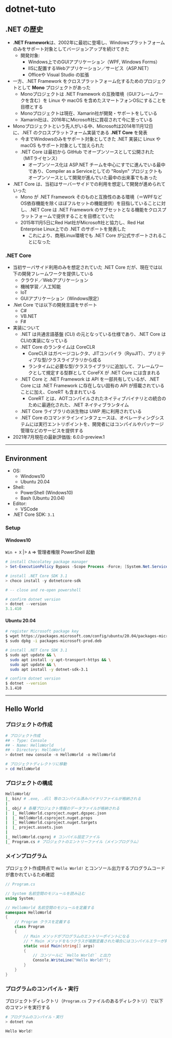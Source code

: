 # dotnet-tuto

## .NET の歴史

- **.NET Framework**は、2002年に最初に登場し、Windowsプラットフォームのみをサポート対象としてバージョンアップを続けてきた
    - 開発対象:
        - Windows上でのGUIアプリケーション（WPF, Windows Forms）
        - IISに配置するWebアプリケーション／サービス（ASP.NET）
        - Officeや Visual Studio の拡張
- 一方、.NET Framework をクロスプラットフォーム化するためのプロジェクトとして **Mono** プロジェクトがあった
    - Monoプロジェクトは .NET Framework の互換環境（GUIフレームワークを含む）を Linux や macOS を含めたスマートフォンOSにすることを目標とする
    - Monoプロジェクトは現在、Xamarin社が開発・サポートをしている
    - Xamarin社は、2016年にMicrosoft社に買収されて今に至っている
- Monoプロジェクトという先人がいる中、Microsoftは2014年11月12日に、.NET のクロスプラットフォーム実装である **.NET Core** を発表
    - 今までWindowsのみをサポート対象としてきた .NET 実装に Linux や macOS もサポート対象として加えられた
    - .NET Core は最初から GitHub でオープンソースとして公開された（MITライセンス）
        - オープンソース化は ASP.NET チームを中心にすでに進んでいる最中であり、Compiler as a Serviceとしての "Roslyn" プロジェクトもオープンソースとして開発が進んでいた最中の出来事でもあった
- .NET Core は、当初はサーバーサイドでの利用を想定して開発が進められていった
    - Mono が .NET Framework そのものと互換性のある環境（＝WPFなどOS依存機能を除くほぼフルセットの機能提供）を目指していることに対し、.NET Core は .NET Framework のサブセットとなる機能をクロスプラットフォームで提供することを目標とていた
    - 2015年11月5日にRed Hat社がMicrosoft社と協力し、Red Hat Enterprise Linux上での .NET のサポートを発表した
        - これにより、商用Linux環境でも .NET Core が公式サポートされることになった

### .NET Core
- 当初サーバサイド利用のみを想定されていた .NET Core だが、現在では以下の開発フレームワークを提供している
    - クラウド／Webアプリケーション
    - 機械学習／人工知能
    - IoT
    - GUIアプリケーション（Windows限定）
- .Net Core では以下の開発言語をサポート
    - C#
    - VB.NET
    - F#
- 実装について
    - .NET は共通言語基盤 (CLI) の元となっている仕様であり、.NET Core はCLIの実装になっている
    - .NET Core のランタイムは CoreCLR
        - CoreCLR はガベージコレクタ、JITコンパイラ（RyuJIT）、プリミティブな型/クラスライブラリから成る
        - ランタイムに必要な型/クラスライブラリに追加して、フレームワークとして規定する型群として CoreFX が .NET Core には含まれる
    - .NET Core と .NET Framework は API を一部共有しているが、.NET Core には .NET Framework に存在しない固有の API が搭載されていることに加え、CoreRT も含まれている
        - CoreRT とは、AOTコンパイルされたネイティブバイナリとの統合のために最適化された、.NET ネイティブランタイム
    - .NET Core ライブラリの派生物は UWP 用に利用されている
    - .NET Core のコマンドラインインタフェースは、オペレーティングシステムには実行エントリポイントを、開発者にはコンパイルやパッケージ管理などのサービスを提供する
- 2021年7月現在の最新評価版: 6.0.0-preview.1

***

## Environment

- OS:
    - Windows10
    - Ubuntu 20.04
- Shell:
    - PowerShell (Windows10)
    - Bash (Ubuntu 20.04)
- Editor:
    - VSCode
- .NET Core SDK: `3.1`

### Setup

#### Windows10
`Win + X` |> `A` => 管理者権限 PowerShell 起動

```powershell
# install Chocolatey package manager
> Set-ExecutionPolicy Bypass -Scope Process -Force; [System.Net.ServicePointManager]::SecurityProtocol = [System.Net.ServicePointManager]::SecurityProtocol -bor 3072; iex ((New-Object System.Net.WebClient).DownloadString('https://chocolatey.org/install.ps1'))

# install .NET Core SDK 3.1
> choco install -y dotnetcore-sdk

# -- close and re-open powershell

# confirm dotnet version
> dotnet --version
3.1.410
```

#### Ubuntu 20.04
```bash
# register Microsoft package key
$ wget https://packages.microsoft.com/config/ubuntu/20.04/packages-microsoft-prod.deb -O packages-microsoft-prod.deb
$ sudo dpkg -i packages-microsoft-prod.deb

# install .NET Core SDK 3.1
$ sudo apt update && \
  sudo apt install -y apt-transport-https && \
  sudo apt update && \
  sudo apt install -y dotnet-sdk-3.1

# confirm dotnet version
$ dotnet --version
3.1.410
```

***

## Hello World

### プロジェクトの作成
```powershell
# プロジェクト作成
## - Type: Console
## - Name: HelloWorld
## - Directory: HelloWorld
> dotnet new console -n HelloWorld -o HelloWorld

# プロジェクトディレクトリに移動
> cd HelloWorld
```

### プロジェクトの構成
```bash
HelloWorld/
|_ bin/ # .exe, .dll 等のコンパイル済みバイナリファイルが格納される
|
|_ obj/ # 各種プロジェクト情報のデータファイルが格納される
|  |_ HelloWorld.csproject.nuget.dgspec.json
|  |_ HelloWorld.csproject.nuget.props
|  |_ HelloWorld.csproject.nuget.targets
|  |_ project.assets.json
|
|_ HelloWorld.csproj # コンパイル設定ファイル
|_ Program.cs # プロジェクトのエントリーファイル（メインプログラム）
```

### メインプログラム
プロジェクト作成時点で `Hello World!` とコンソール出力するプログラムコードが書かれているため確認

```csharp:Program.cs
// Program.cs

// System 名前空間のモジュールを読み込む
using System;

// HelloWorld 名前空間のモジュールを定義する
namespace HelloWorld
{
    // Program クラスを定義する
    class Program
    {
        // Main メソッドがプログラムのエントリーポイントになる
        // * Main メソッドをもつクラスが複数定義された場合にはコンパイルエラーが発生する
        static void Main(string[] args)
        {
            // コンソールに `Hello World!` と出力
            Console.WriteLine("Hello World!");
        }
    }
}
```

### プログラムのコンパイル・実行
プロジェクトディレクトリ（`Program.cs` ファイルのあるディレクトリ）で以下のコマンドを実行する

```powershell
# プログラムのコンパイル・実行
> dotnet run

Hello World!
```
